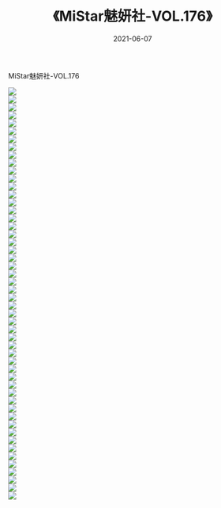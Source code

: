 ﻿---
layout: post
title:  《MiStar魅妍社-VOL.176》
date:   2021-06-07
img: http://img.660000.xyz/Sharelink/网络美图/2021/MiStar魅妍社-VOL.176/000.jpg
categories: [美女, 清纯, 唯美]
---

MiStar魅妍社-VOL.176

  ![](http://img.660000.xyz/Sharelink/网络美图/2021/MiStar魅妍社-VOL.176/001.jpg) <br> ![](http://img.660000.xyz/Sharelink/网络美图/2021/MiStar魅妍社-VOL.176/002.jpg) <br> ![](http://img.660000.xyz/Sharelink/网络美图/2021/MiStar魅妍社-VOL.176/003.jpg) <br> ![](http://img.660000.xyz/Sharelink/网络美图/2021/MiStar魅妍社-VOL.176/004.jpg) <br> ![](http://img.660000.xyz/Sharelink/网络美图/2021/MiStar魅妍社-VOL.176/005.jpg) <br> ![](http://img.660000.xyz/Sharelink/网络美图/2021/MiStar魅妍社-VOL.176/006.jpg) <br> ![](http://img.660000.xyz/Sharelink/网络美图/2021/MiStar魅妍社-VOL.176/007.jpg) <br> ![](http://img.660000.xyz/Sharelink/网络美图/2021/MiStar魅妍社-VOL.176/008.jpg) <br> ![](http://img.660000.xyz/Sharelink/网络美图/2021/MiStar魅妍社-VOL.176/009.jpg) <br> ![](http://img.660000.xyz/Sharelink/网络美图/2021/MiStar魅妍社-VOL.176/010.jpg) <br> ![](http://img.660000.xyz/Sharelink/网络美图/2021/MiStar魅妍社-VOL.176/011.jpg) <br> ![](http://img.660000.xyz/Sharelink/网络美图/2021/MiStar魅妍社-VOL.176/012.jpg) <br> ![](http://img.660000.xyz/Sharelink/网络美图/2021/MiStar魅妍社-VOL.176/013.jpg) <br> ![](http://img.660000.xyz/Sharelink/网络美图/2021/MiStar魅妍社-VOL.176/014.jpg) <br> ![](http://img.660000.xyz/Sharelink/网络美图/2021/MiStar魅妍社-VOL.176/015.jpg) <br> ![](http://img.660000.xyz/Sharelink/网络美图/2021/MiStar魅妍社-VOL.176/016.jpg) <br> ![](http://img.660000.xyz/Sharelink/网络美图/2021/MiStar魅妍社-VOL.176/017.jpg) <br> ![](http://img.660000.xyz/Sharelink/网络美图/2021/MiStar魅妍社-VOL.176/018.jpg) <br> ![](http://img.660000.xyz/Sharelink/网络美图/2021/MiStar魅妍社-VOL.176/019.jpg) <br> ![](http://img.660000.xyz/Sharelink/网络美图/2021/MiStar魅妍社-VOL.176/020.jpg) <br> ![](http://img.660000.xyz/Sharelink/网络美图/2021/MiStar魅妍社-VOL.176/021.jpg) <br> ![](http://img.660000.xyz/Sharelink/网络美图/2021/MiStar魅妍社-VOL.176/022.jpg) <br> ![](http://img.660000.xyz/Sharelink/网络美图/2021/MiStar魅妍社-VOL.176/023.jpg) <br> ![](http://img.660000.xyz/Sharelink/网络美图/2021/MiStar魅妍社-VOL.176/024.jpg) <br> ![](http://img.660000.xyz/Sharelink/网络美图/2021/MiStar魅妍社-VOL.176/025.jpg) <br> ![](http://img.660000.xyz/Sharelink/网络美图/2021/MiStar魅妍社-VOL.176/026.jpg) <br> ![](http://img.660000.xyz/Sharelink/网络美图/2021/MiStar魅妍社-VOL.176/027.jpg) <br> ![](http://img.660000.xyz/Sharelink/网络美图/2021/MiStar魅妍社-VOL.176/028.jpg) <br> ![](http://img.660000.xyz/Sharelink/网络美图/2021/MiStar魅妍社-VOL.176/029.jpg) <br> ![](http://img.660000.xyz/Sharelink/网络美图/2021/MiStar魅妍社-VOL.176/030.jpg) <br> ![](http://img.660000.xyz/Sharelink/网络美图/2021/MiStar魅妍社-VOL.176/031.jpg) <br> ![](http://img.660000.xyz/Sharelink/网络美图/2021/MiStar魅妍社-VOL.176/032.jpg) <br> ![](http://img.660000.xyz/Sharelink/网络美图/2021/MiStar魅妍社-VOL.176/033.jpg) <br> ![](http://img.660000.xyz/Sharelink/网络美图/2021/MiStar魅妍社-VOL.176/034.jpg) <br> ![](http://img.660000.xyz/Sharelink/网络美图/2021/MiStar魅妍社-VOL.176/035.jpg) <br> ![](http://img.660000.xyz/Sharelink/网络美图/2021/MiStar魅妍社-VOL.176/036.jpg) <br> ![](http://img.660000.xyz/Sharelink/网络美图/2021/MiStar魅妍社-VOL.176/037.jpg) <br> ![](http://img.660000.xyz/Sharelink/网络美图/2021/MiStar魅妍社-VOL.176/038.jpg) <br> ![](http://img.660000.xyz/Sharelink/网络美图/2021/MiStar魅妍社-VOL.176/039.jpg) <br> ![](http://img.660000.xyz/Sharelink/网络美图/2021/MiStar魅妍社-VOL.176/040.jpg) <br> ![](http://img.660000.xyz/Sharelink/网络美图/2021/MiStar魅妍社-VOL.176/041.jpg) <br> ![](http://img.660000.xyz/Sharelink/网络美图/2021/MiStar魅妍社-VOL.176/042.jpg) <br> ![](http://img.660000.xyz/Sharelink/网络美图/2021/MiStar魅妍社-VOL.176/043.jpg) <br> ![](http://img.660000.xyz/Sharelink/网络美图/2021/MiStar魅妍社-VOL.176/044.jpg) <br> ![](http://img.660000.xyz/Sharelink/网络美图/2021/MiStar魅妍社-VOL.176/045.jpg) <br> ![](http://img.660000.xyz/Sharelink/网络美图/2021/MiStar魅妍社-VOL.176/046.jpg) <br> ![](http://img.660000.xyz/Sharelink/网络美图/2021/MiStar魅妍社-VOL.176/047.jpg) <br> ![](http://img.660000.xyz/Sharelink/网络美图/2021/MiStar魅妍社-VOL.176/048.jpg) <br> ![](http://img.660000.xyz/Sharelink/网络美图/2021/MiStar魅妍社-VOL.176/049.jpg) <br> ![](http://img.660000.xyz/Sharelink/网络美图/2021/MiStar魅妍社-VOL.176/050.jpg) <br> ![](http://img.660000.xyz/Sharelink/网络美图/2021/MiStar魅妍社-VOL.176/051.jpg) <br> ![](http://img.660000.xyz/Sharelink/网络美图/2021/MiStar魅妍社-VOL.176/052.jpg) <br>